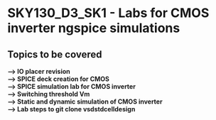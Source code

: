 #  SKY130_D3_SK1 - Labs for CMOS inverter ngspice simulations
##  Topics to be covered
**--> IO placer revision**   
**--> SPICE deck creation for CMOS**  
**--> SPICE simulation lab for CMOS inverter**    
**--> Switching threshold Vm**    
**--> Static and dynamic simulation of CMOS inverter**    
**--> Lab steps to git clone vsdstdcelldesign**    

